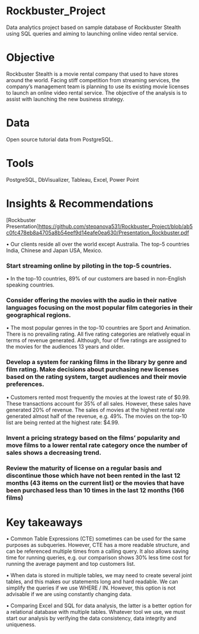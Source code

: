 # Rockbuster_Project
Data analytics project based on sample database of Rockbuster Stealth using SQL queries and aiming to launching online video rental service.  
# Objective
Rockbuster Stealth is a movie rental company that used to have stores around the world. Facing stiff competition from streaming services, the company’s management team is planning to use its existing movie licenses to launch an online video rental service. The objective of the analysis is to assist with launching the new business strategy. 
# Data
Open source tutorial data from PostgreSQL.
# Tools
PostgreSQL,
DbVisualizer,
Tableau,
Excel,
Power Point
# Insights & Recommendations

[Rockbuster Presentation]https://github.com/stepanova531/Rockbuster_Project/blob/ab5c0fc478eb8a4705a8b54eef9d14eafe0ea630/Presentation_Rockbuster.pdf

•	Our clients reside all over the world except Australia. The top-5 countries India, Chinese and Japan USA, Mexico. 
### Start streaming online by piloting in the top-5 countries. 
•	In the top-10 countries, 89% of our customers are based in non-English speaking countries. 
### Consider offering the movies with the audio in their native languages focusing on the most popular film categories in their geographical regions.
•	The most popular genres in the top-10 countries are Sport and Animation. 
There is no prevailing rating. All five rating categories are relatively equal in terms of revenue generated. Although, four of five ratings are assigned to the movies for the audiences 13 years and older.
### Develop a system for ranking films in the library by genre and film rating. Make decisions about purchasing new licenses based on the rating system, target audiences and their movie preferences.
•	Customers rented most frequently the movies at the lowest rate of $0.99. These transactions account for 35% of all sales. However, these sales have generated 20% of revenue. The sales of movies at the highest rental rate generated almost half of the revenue, e.g. 49%. The movies on the top-10 list are being rented at the highest rate: $4.99. 
### Invent a pricing strategy based on the films’ popularity and move films to a lower rental rate category once the number of sales shows a decreasing trend.
### Review the maturity of license on a regular basis and discontinue those which have not been rented in the last 12 months (43 items on the current list) or the movies that have been purchased less than 10 times in the last 12 months (166 films) 
# Key takeaways
•	Common Table Expressions (CTE) sometimes can be used for the same purposes as subqueries. However, CTE has a more readable structure, and can be referenced multiple times from a calling query. It also allows saving time for running queries, e.g. our comparison shows 30% less time cost for running the average payment and top customers list. 

•	When data is stored in multiple tables, we may need to create several joint tables, and this makes our statements long and hard readable. We can simplify the queries if we use WHERE / IN. However, this option is not advisable if we are using constantly changing data.

•	Comparing Excel and SQL for data analysis, the latter is a better option for a relational database with multiple tables. Whatever tool we use, we must start our analysis by verifying the data consistency, data integrity and uniqueness. 
